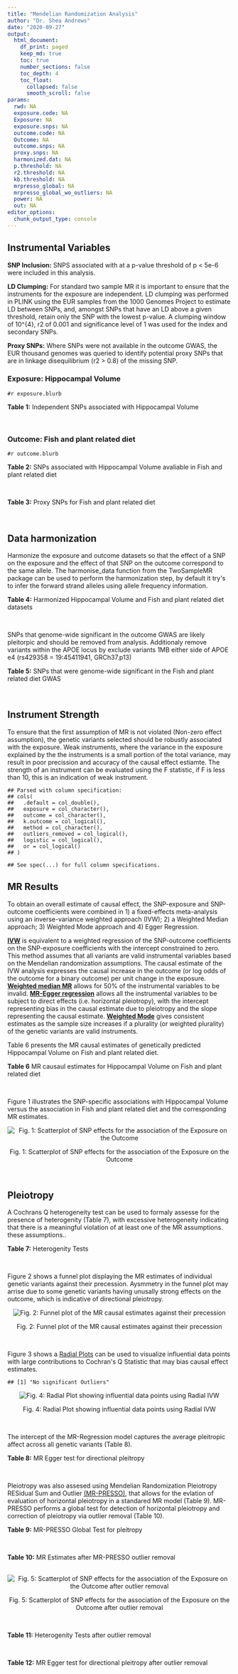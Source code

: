 ```yaml
---
title: "Mendelian Randomization Analysis"
author: "Dr. Shea Andrews"
date: "2020-09-27"
output:
  html_document:
    df_print: paged
    keep_md: true
    toc: true
    number_sections: false
    toc_depth: 4
    toc_float:
      collapsed: false
      smooth_scroll: false
params:
  rwd: NA
  exposure.code: NA
  Exposure: NA
  exposure.snps: NA
  outcome.code: NA
  Outcome: NA
  outcome.snps: NA
  proxy.snps: NA
  harmonized.dat: NA
  p.threshold: NA
  r2.threshold: NA
  kb.threshold: NA
  mrpresso_global: NA
  mrpresso_global_wo_outliers: NA
  power: NA
  out: NA
editor_options:
  chunk_output_type: console
---
```







## Instrumental Variables
**SNP Inclusion:** SNPS associated with at a p-value threshold of p < 5e-6 were included in this analysis.
<br>

**LD Clumping:** For standard two sample MR it is important to ensure that the instruments for the exposure are independent. LD clumping was performed in PLINK using the EUR samples from the 1000 Genomes Project to estimate LD between SNPs, and, amongst SNPs that have an LD above a given threshold, retain only the SNP with the lowest p-value. A clumping window of 10^{4}, r2 of 0.001 and significance level of 1 was used for the index and secondary SNPs.
<br>

**Proxy SNPs:** Where SNPs were not available in the outcome GWAS, the EUR thousand genomes was queried to identify potential proxy SNPs that are in linkage disequilibrium (r2 > 0.8) of the missing SNP.
<br>

### Exposure: Hippocampal Volume
`#r exposure.blurb`
<br>

**Table 1:** Independent SNPs associated with Hippocampal Volume
<div data-pagedtable="false">
  <script data-pagedtable-source type="application/json">
{"columns":[{"label":["SNP"],"name":[1],"type":["chr"],"align":["left"]},{"label":["CHROM"],"name":[2],"type":["dbl"],"align":["right"]},{"label":["POS"],"name":[3],"type":["dbl"],"align":["right"]},{"label":["REF"],"name":[4],"type":["chr"],"align":["left"]},{"label":["ALT"],"name":[5],"type":["chr"],"align":["left"]},{"label":["AF"],"name":[6],"type":["dbl"],"align":["right"]},{"label":["BETA"],"name":[7],"type":["dbl"],"align":["right"]},{"label":["SE"],"name":[8],"type":["dbl"],"align":["right"]},{"label":["Z"],"name":[9],"type":["dbl"],"align":["right"]},{"label":["P"],"name":[10],"type":["dbl"],"align":["right"]},{"label":["N"],"name":[11],"type":["dbl"],"align":["right"]},{"label":["TRAIT"],"name":[12],"type":["chr"],"align":["left"]}],"data":[{"1":"rs10908512","2":"1","3":"153856498","4":"C","5":"T","6":"0.5624","7":"0.04051169","8":"0.008700965","9":"4.656","10":"3.217e-06","11":"26814","12":"Hippocampal_Volume"},{"1":"rs7588305","2":"2","3":"8780959","4":"G","5":"C","6":"0.5308","7":"-0.04002256","8":"0.008681684","9":"-4.610","10":"4.023e-06","11":"26615","12":"Hippocampal_Volume"},{"1":"rs59966106","2":"2","3":"96999086","4":"A","5":"G","6":"0.3114","7":"0.04276760","8":"0.009321611","9":"4.588","10":"4.470e-06","11":"26814","12":"Hippocampal_Volume"},{"1":"rs2268894","2":"2","3":"162856148","4":"C","5":"T","6":"0.5412","7":"-0.05668170","8":"0.008658983","9":"-6.546","10":"5.894e-11","11":"26814","12":"Hippocampal_Volume"},{"1":"rs138012093","2":"4","3":"134506440","4":"G","5":"A","6":"0.0173","7":"-0.16180284","8":"0.033576021","9":"-4.819","10":"1.445e-06","11":"26065","12":"Hippocampal_Volume"},{"1":"rs144578582","2":"4","3":"155539564","4":"G","5":"A","6":"0.0068","7":"-0.36225028","8":"0.074659992","9":"-4.852","10":"1.221e-06","11":"13258","12":"Hippocampal_Volume"},{"1":"rs6552737","2":"4","3":"184955461","4":"T","5":"A","6":"0.4152","7":"-0.04324518","8":"0.008759404","9":"-4.937","10":"7.922e-07","11":"26814","12":"Hippocampal_Volume"},{"1":"rs2289881","2":"5","3":"66084260","4":"G","5":"T","6":"0.3544","7":"-0.05014690","8":"0.009022472","9":"-5.558","10":"2.728e-08","11":"26814","12":"Hippocampal_Volume"},{"1":"rs148054686","2":"5","3":"94459128","4":"G","5":"A","6":"0.0124","7":"-0.21659175","8":"0.047064699","9":"-4.602","10":"4.184e-06","11":"18411","12":"Hippocampal_Volume"},{"1":"rs10041542","2":"5","3":"167832067","4":"T","5":"C","6":"0.2452","7":"-0.04686000","8":"0.010070917","9":"-4.653","10":"3.273e-06","11":"26615","12":"Hippocampal_Volume"},{"1":"rs17172044","2":"7","3":"42397586","4":"A","5":"C","6":"0.0775","7":"-0.07408290","8":"0.016143574","9":"-4.589","10":"4.464e-06","11":"26814","12":"Hippocampal_Volume"},{"1":"rs2346440","2":"7","3":"133685512","4":"G","5":"C","6":"0.4591","7":"0.04059843","8":"0.008661921","9":"4.687","10":"2.767e-06","11":"26814","12":"Hippocampal_Volume"},{"1":"rs11979341","2":"7","3":"155797978","4":"C","5":"G","6":"0.3163","7":"0.06558170","8":"0.009708611","9":"6.755","10":"1.424e-11","11":"24484","12":"Hippocampal_Volume"},{"1":"rs11993215","2":"8","3":"28055926","4":"A","5":"T","6":"0.9102","7":"0.06998320","8":"0.015193929","9":"4.606","10":"4.108e-06","11":"26477","12":"Hippocampal_Volume"},{"1":"rs113835443","2":"8","3":"144717251","4":"C","5":"T","6":"0.0904","7":"0.07553081","8":"0.016197900","9":"4.663","10":"3.118e-06","11":"23154","12":"Hippocampal_Volume"},{"1":"rs62583528","2":"9","3":"106929593","4":"G","5":"A","6":"0.1951","7":"0.05622208","8":"0.010891531","9":"5.162","10":"2.447e-07","11":"26814","12":"Hippocampal_Volume"},{"1":"rs7020341","2":"9","3":"119247974","4":"G","5":"C","6":"0.3590","7":"0.05989482","8":"0.009013518","9":"6.645","10":"3.035e-11","11":"26700","12":"Hippocampal_Volume"},{"1":"rs11245365","2":"10","3":"126482389","4":"G","5":"A","6":"0.5648","7":"-0.04474128","8":"0.008786582","9":"-5.092","10":"3.547e-07","11":"26322","12":"Hippocampal_Volume"},{"1":"rs12802656","2":"11","3":"16534415","4":"A","5":"C","6":"0.4696","7":"-0.03979580","8":"0.008681459","9":"-4.584","10":"4.560e-06","11":"26614","12":"Hippocampal_Volume"},{"1":"rs659065","2":"12","3":"4008887","4":"C","5":"G","6":"0.1413","7":"-0.06743310","8":"0.012611389","9":"-5.347","10":"8.931e-08","11":"25881","12":"Hippocampal_Volume"},{"1":"rs61921502","2":"12","3":"65832468","4":"T","5":"G","6":"0.1534","7":"-0.10788400","8":"0.011964511","9":"-9.017","10":"1.941e-19","11":"26814","12":"Hippocampal_Volume"},{"1":"rs79522035","2":"12","3":"72956782","4":"C","5":"T","6":"0.0419","7":"0.09939183","8":"0.021592837","9":"4.603","10":"4.164e-06","11":"26692","12":"Hippocampal_Volume"},{"1":"rs77956314","2":"12","3":"117323367","4":"T","5":"C","6":"0.0840","7":"0.16185400","8":"0.015536016","9":"10.418","10":"2.055e-25","11":"26814","12":"Hippocampal_Volume"},{"1":"rs143933797","2":"17","3":"78252238","4":"G","5":"A","6":"0.0166","7":"0.22638451","8":"0.047143797","9":"4.802","10":"1.571e-06","11":"13758","12":"Hippocampal_Volume"},{"1":"rs79727675","2":"18","3":"11653053","4":"C","5":"A","6":"0.0472","7":"-0.13610794","8":"0.027913852","9":"-4.876","10":"1.082e-06","11":"14245","12":"Hippocampal_Volume"},{"1":"rs429358","2":"19","3":"45411941","4":"T","5":"C","6":"0.1537","7":"-0.06342470","8":"0.012519680","9":"-5.066","10":"4.067e-07","11":"24498","12":"Hippocampal_Volume"},{"1":"rs6060504","2":"20","3":"34197619","4":"T","5":"C","6":"0.1624","7":"0.06315530","8":"0.011701919","9":"5.397","10":"6.762e-08","11":"26814","12":"Hippocampal_Volume"},{"1":"rs5753220","2":"22","3":"30986350","4":"T","5":"C","6":"0.2497","7":"-0.04931970","8":"0.010038609","9":"-4.913","10":"8.988e-07","11":"26459","12":"Hippocampal_Volume"}],"options":{"columns":{"min":{},"max":[10]},"rows":{"min":[10],"max":[10]},"pages":{}}}
  </script>
</div>
<br>

### Outcome: Fish and plant related diet
`#r outcome.blurb`
<br>

**Table 2:** SNPs associated with Hippocampal Volume avaliable in Fish and plant related diet
<div data-pagedtable="false">
  <script data-pagedtable-source type="application/json">
{"columns":[{"label":["SNP"],"name":[1],"type":["chr"],"align":["left"]},{"label":["CHROM"],"name":[2],"type":["dbl"],"align":["right"]},{"label":["POS"],"name":[3],"type":["dbl"],"align":["right"]},{"label":["REF"],"name":[4],"type":["chr"],"align":["left"]},{"label":["ALT"],"name":[5],"type":["chr"],"align":["left"]},{"label":["AF"],"name":[6],"type":["dbl"],"align":["right"]},{"label":["BETA"],"name":[7],"type":["dbl"],"align":["right"]},{"label":["SE"],"name":[8],"type":["dbl"],"align":["right"]},{"label":["Z"],"name":[9],"type":["dbl"],"align":["right"]},{"label":["P"],"name":[10],"type":["dbl"],"align":["right"]},{"label":["N"],"name":[11],"type":["dbl"],"align":["right"]},{"label":["TRAIT"],"name":[12],"type":["chr"],"align":["left"]}],"data":[{"1":"rs10908512","2":"1","3":"153856498","4":"C","5":"T","6":"0.561685","7":"-1.72135e-02","8":"0.00243624","9":"-7.0656000","10":"1.6e-12","11":"335576","12":"fish_plant_diet"},{"1":"rs7588305","2":"2","3":"8780959","4":"G","5":"C","6":"0.542262","7":"1.98821e-03","8":"0.00242498","9":"0.8198870","10":"4.1e-01","11":"335576","12":"fish_plant_diet"},{"1":"rs59966106","2":"2","3":"96999086","4":"A","5":"G","6":"0.322798","7":"3.82149e-03","8":"0.00258047","9":"1.4809300","10":"1.4e-01","11":"335576","12":"fish_plant_diet"},{"1":"rs2268894","2":"2","3":"162856148","4":"C","5":"T","6":"0.521162","7":"3.28045e-03","8":"0.00243231","9":"1.3487000","10":"1.8e-01","11":"335576","12":"fish_plant_diet"},{"1":"rs138012093","2":"4","3":"134506440","4":"G","5":"A","6":"0.013494","7":"5.40490e-03","8":"0.01051900","9":"0.5138230","10":"6.1e-01","11":"335576","12":"fish_plant_diet"},{"1":"rs144578582","2":"4","3":"155539564","4":"G","5":"A","6":"0.006577","7":"1.28276e-03","8":"0.01499490","9":"0.0855464","10":"9.3e-01","11":"335576","12":"fish_plant_diet"},{"1":"rs6552737","2":"4","3":"184955461","4":"T","5":"A","6":"0.436414","7":"-2.59592e-03","8":"0.00249099","9":"-1.0421200","10":"3.0e-01","11":"335576","12":"fish_plant_diet"},{"1":"rs2289881","2":"5","3":"66084260","4":"G","5":"T","6":"0.356962","7":"9.35432e-05","8":"0.00255066","9":"0.0366741","10":"9.7e-01","11":"335576","12":"fish_plant_diet"},{"1":"rs148054686","2":"5","3":"94459128","4":"G","5":"A","6":"0.007661","7":"1.12858e-02","8":"0.01390720","9":"0.8115080","10":"4.2e-01","11":"335576","12":"fish_plant_diet"},{"1":"rs10041542","2":"5","3":"167832067","4":"T","5":"C","6":"0.245841","7":"-7.60919e-03","8":"0.00282842","9":"-2.6902600","10":"7.1e-03","11":"335576","12":"fish_plant_diet"},{"1":"rs17172044","2":"7","3":"42397586","4":"A","5":"C","6":"0.070715","7":"1.74495e-03","8":"0.00472165","9":"0.3695640","10":"7.1e-01","11":"335576","12":"fish_plant_diet"},{"1":"rs2346440","2":"7","3":"133685512","4":"G","5":"C","6":"0.458201","7":"-6.65304e-03","8":"0.00243680","9":"-2.7302400","10":"6.3e-03","11":"335576","12":"fish_plant_diet"},{"1":"rs11979341","2":"7","3":"155797978","4":"C","5":"G","6":"0.295717","7":"2.23002e-04","8":"0.00268882","9":"0.0829368","10":"9.3e-01","11":"335576","12":"fish_plant_diet"},{"1":"rs113835443","2":"8","3":"144717251","4":"C","5":"T","6":"0.102400","7":"2.60073e-03","8":"0.00400880","9":"0.6487550","10":"5.2e-01","11":"335576","12":"fish_plant_diet"},{"1":"rs62583528","2":"9","3":"106929593","4":"G","5":"A","6":"0.214348","7":"-6.39944e-03","8":"0.00295732","9":"-2.1639300","10":"3.0e-02","11":"335576","12":"fish_plant_diet"},{"1":"rs7020341","2":"9","3":"119247974","4":"G","5":"C","6":"0.362041","7":"3.55706e-03","8":"0.00251866","9":"1.4122800","10":"1.6e-01","11":"335576","12":"fish_plant_diet"},{"1":"rs11245365","2":"10","3":"126482389","4":"G","5":"A","6":"0.572292","7":"4.51900e-03","8":"0.00244307","9":"1.8497200","10":"6.4e-02","11":"335576","12":"fish_plant_diet"},{"1":"rs12802656","2":"11","3":"16534415","4":"A","5":"C","6":"0.479122","7":"-6.21058e-03","8":"0.00242618","9":"-2.5598200","10":"1.0e-02","11":"335576","12":"fish_plant_diet"},{"1":"rs659065","2":"12","3":"4008887","4":"C","5":"G","6":"0.147970","7":"-5.82011e-03","8":"0.00340376","9":"-1.7099100","10":"8.7e-02","11":"335576","12":"fish_plant_diet"},{"1":"rs61921502","2":"12","3":"65832468","4":"T","5":"G","6":"0.171180","7":"-3.77782e-03","8":"0.00323878","9":"-1.1664300","10":"2.4e-01","11":"335576","12":"fish_plant_diet"},{"1":"rs79522035","2":"12","3":"72956782","4":"C","5":"T","6":"0.036282","7":"-3.13366e-03","8":"0.00650162","9":"-0.4819810","10":"6.3e-01","11":"335576","12":"fish_plant_diet"},{"1":"rs77956314","2":"12","3":"117323367","4":"T","5":"C","6":"0.081441","7":"1.14444e-02","8":"0.00442180","9":"2.5881800","10":"9.6e-03","11":"335576","12":"fish_plant_diet"},{"1":"rs143933797","2":"17","3":"78252238","4":"G","5":"A","6":"0.029255","7":"1.46623e-03","8":"0.00719093","9":"0.2039000","10":"8.4e-01","11":"335576","12":"fish_plant_diet"},{"1":"rs79727675","2":"18","3":"11653053","4":"C","5":"A","6":"0.051224","7":"4.39869e-03","8":"0.00548505","9":"0.8019420","10":"4.2e-01","11":"335576","12":"fish_plant_diet"},{"1":"rs429358","2":"19","3":"45411941","4":"T","5":"C","6":"0.155607","7":"2.08983e-02","8":"0.00334197","9":"6.2532900","10":"4.0e-10","11":"335576","12":"fish_plant_diet"},{"1":"rs6060504","2":"20","3":"34197619","4":"T","5":"C","6":"0.143630","7":"7.40072e-03","8":"0.00345562","9":"2.1416500","10":"3.2e-02","11":"335576","12":"fish_plant_diet"},{"1":"rs5753220","2":"22","3":"30986350","4":"T","5":"C","6":"0.266765","7":"-3.33205e-03","8":"0.00273433","9":"-1.2186000","10":"2.2e-01","11":"335576","12":"fish_plant_diet"},{"1":"rs11993215","2":"NA","3":"NA","4":"NA","5":"NA","6":"NA","7":"NA","8":"NA","9":"NA","10":"NA","11":"NA","12":"NA"}],"options":{"columns":{"min":{},"max":[10]},"rows":{"min":[10],"max":[10]},"pages":{}}}
  </script>
</div>
<br>

**Table 3:** Proxy SNPs for Fish and plant related diet
<div data-pagedtable="false">
  <script data-pagedtable-source type="application/json">
{"columns":[{"label":["proxy.outcome"],"name":[1],"type":["lgl"],"align":["right"]},{"label":["target_snp"],"name":[2],"type":["chr"],"align":["left"]},{"label":["proxy_snp"],"name":[3],"type":["lgl"],"align":["right"]},{"label":["ld.r2"],"name":[4],"type":["lgl"],"align":["right"]},{"label":["Dprime"],"name":[5],"type":["lgl"],"align":["right"]},{"label":["ref.proxy"],"name":[6],"type":["lgl"],"align":["right"]},{"label":["alt.proxy"],"name":[7],"type":["lgl"],"align":["right"]},{"label":["CHROM"],"name":[8],"type":["lgl"],"align":["right"]},{"label":["POS"],"name":[9],"type":["lgl"],"align":["right"]},{"label":["ALT.proxy"],"name":[10],"type":["lgl"],"align":["right"]},{"label":["REF.proxy"],"name":[11],"type":["lgl"],"align":["right"]},{"label":["AF"],"name":[12],"type":["lgl"],"align":["right"]},{"label":["BETA"],"name":[13],"type":["lgl"],"align":["right"]},{"label":["SE"],"name":[14],"type":["lgl"],"align":["right"]},{"label":["P"],"name":[15],"type":["lgl"],"align":["right"]},{"label":["N"],"name":[16],"type":["lgl"],"align":["right"]},{"label":["ref"],"name":[17],"type":["lgl"],"align":["right"]},{"label":["alt"],"name":[18],"type":["lgl"],"align":["right"]},{"label":["ALT"],"name":[19],"type":["lgl"],"align":["right"]},{"label":["REF"],"name":[20],"type":["lgl"],"align":["right"]},{"label":["PHASE"],"name":[21],"type":["lgl"],"align":["right"]}],"data":[{"1":"NA","2":"rs11993215","3":"NA","4":"NA","5":"NA","6":"NA","7":"NA","8":"NA","9":"NA","10":"NA","11":"NA","12":"NA","13":"NA","14":"NA","15":"NA","16":"NA","17":"NA","18":"NA","19":"NA","20":"NA","21":"NA"}],"options":{"columns":{"min":{},"max":[10]},"rows":{"min":[10],"max":[10]},"pages":{}}}
  </script>
</div>
<br>

## Data harmonization
Harmonize the exposure and outcome datasets so that the effect of a SNP on the exposure and the effect of that SNP on the outcome correspond to the same allele. The harmonise_data function from the TwoSampleMR package can be used to perform the harmonization step, by default it try's to infer the forward strand alleles using allele frequency information.
<br>

**Table 4:** Harmonized Hippocampal Volume and Fish and plant related diet datasets
<div data-pagedtable="false">
  <script data-pagedtable-source type="application/json">
{"columns":[{"label":["SNP"],"name":[1],"type":["chr"],"align":["left"]},{"label":["effect_allele.exposure"],"name":[2],"type":["chr"],"align":["left"]},{"label":["other_allele.exposure"],"name":[3],"type":["chr"],"align":["left"]},{"label":["effect_allele.outcome"],"name":[4],"type":["chr"],"align":["left"]},{"label":["other_allele.outcome"],"name":[5],"type":["chr"],"align":["left"]},{"label":["beta.exposure"],"name":[6],"type":["dbl"],"align":["right"]},{"label":["beta.outcome"],"name":[7],"type":["dbl"],"align":["right"]},{"label":["eaf.exposure"],"name":[8],"type":["dbl"],"align":["right"]},{"label":["eaf.outcome"],"name":[9],"type":["dbl"],"align":["right"]},{"label":["remove"],"name":[10],"type":["lgl"],"align":["right"]},{"label":["palindromic"],"name":[11],"type":["lgl"],"align":["right"]},{"label":["ambiguous"],"name":[12],"type":["lgl"],"align":["right"]},{"label":["id.outcome"],"name":[13],"type":["chr"],"align":["left"]},{"label":["chr.outcome"],"name":[14],"type":["dbl"],"align":["right"]},{"label":["pos.outcome"],"name":[15],"type":["dbl"],"align":["right"]},{"label":["se.outcome"],"name":[16],"type":["dbl"],"align":["right"]},{"label":["z.outcome"],"name":[17],"type":["dbl"],"align":["right"]},{"label":["pval.outcome"],"name":[18],"type":["dbl"],"align":["right"]},{"label":["samplesize.outcome"],"name":[19],"type":["dbl"],"align":["right"]},{"label":["outcome"],"name":[20],"type":["chr"],"align":["left"]},{"label":["mr_keep.outcome"],"name":[21],"type":["lgl"],"align":["right"]},{"label":["pval_origin.outcome"],"name":[22],"type":["chr"],"align":["left"]},{"label":["chr.exposure"],"name":[23],"type":["dbl"],"align":["right"]},{"label":["pos.exposure"],"name":[24],"type":["dbl"],"align":["right"]},{"label":["se.exposure"],"name":[25],"type":["dbl"],"align":["right"]},{"label":["z.exposure"],"name":[26],"type":["dbl"],"align":["right"]},{"label":["pval.exposure"],"name":[27],"type":["dbl"],"align":["right"]},{"label":["samplesize.exposure"],"name":[28],"type":["dbl"],"align":["right"]},{"label":["exposure"],"name":[29],"type":["chr"],"align":["left"]},{"label":["mr_keep.exposure"],"name":[30],"type":["lgl"],"align":["right"]},{"label":["pval_origin.exposure"],"name":[31],"type":["chr"],"align":["left"]},{"label":["id.exposure"],"name":[32],"type":["chr"],"align":["left"]},{"label":["action"],"name":[33],"type":["dbl"],"align":["right"]},{"label":["mr_keep"],"name":[34],"type":["lgl"],"align":["right"]},{"label":["pt"],"name":[35],"type":["dbl"],"align":["right"]},{"label":["pleitropy_keep"],"name":[36],"type":["lgl"],"align":["right"]},{"label":["mrpresso_RSSobs"],"name":[37],"type":["dbl"],"align":["right"]},{"label":["mrpresso_pval"],"name":[38],"type":["dbl"],"align":["right"]},{"label":["mrpresso_keep"],"name":[39],"type":["lgl"],"align":["right"]}],"data":[{"1":"rs10041542","2":"C","3":"T","4":"C","5":"T","6":"-0.04686000","7":"-7.60919e-03","8":"0.2452","9":"0.245841","10":"FALSE","11":"FALSE","12":"FALSE","13":"cGKNYa","14":"5","15":"167832067","16":"0.00282842","17":"-2.6902600","18":"7.1e-03","19":"335576","20":"Niarchou2020fish","21":"TRUE","22":"reported","23":"5","24":"167832067","25":"0.010070917","26":"-4.653","27":"3.273e-06","28":"26615","29":"Hilbar2017hipv","30":"TRUE","31":"reported","32":"S6FALf","33":"2","34":"TRUE","35":"5e-06","36":"TRUE","37":"4.574558e-05","38":"0.3740","39":"TRUE"},{"1":"rs10908512","2":"T","3":"C","4":"T","5":"C","6":"0.04051169","7":"-1.72135e-02","8":"0.5624","9":"0.561685","10":"FALSE","11":"FALSE","12":"FALSE","13":"cGKNYa","14":"1","15":"153856498","16":"0.00243624","17":"-7.0656000","18":"1.6e-12","19":"335576","20":"Niarchou2020fish","21":"TRUE","22":"reported","23":"1","24":"153856498","25":"0.008700965","26":"4.656","27":"3.217e-06","28":"26814","29":"Hilbar2017hipv","30":"TRUE","31":"reported","32":"S6FALf","33":"2","34":"TRUE","35":"5e-06","36":"FALSE","37":"NA","38":"NA","39":"NA"},{"1":"rs11245365","2":"A","3":"G","4":"A","5":"G","6":"-0.04474128","7":"4.51900e-03","8":"0.5648","9":"0.572292","10":"FALSE","11":"FALSE","12":"FALSE","13":"cGKNYa","14":"10","15":"126482389","16":"0.00244307","17":"1.8497200","18":"6.4e-02","19":"335576","20":"Niarchou2020fish","21":"TRUE","22":"reported","23":"10","24":"126482389","25":"0.008786582","26":"-5.092","27":"3.547e-07","28":"26322","29":"Hilbar2017hipv","30":"TRUE","31":"reported","32":"S6FALf","33":"2","34":"TRUE","35":"5e-06","36":"TRUE","37":"3.218026e-05","38":"0.4444","39":"TRUE"},{"1":"rs113835443","2":"T","3":"C","4":"T","5":"C","6":"0.07553081","7":"2.60073e-03","8":"0.0904","9":"0.102400","10":"FALSE","11":"FALSE","12":"FALSE","13":"cGKNYa","14":"8","15":"144717251","16":"0.00400880","17":"0.6487550","18":"5.2e-01","19":"335576","20":"Niarchou2020fish","21":"TRUE","22":"reported","23":"8","24":"144717251","25":"0.016197900","26":"4.663","27":"3.118e-06","28":"23154","29":"Hilbar2017hipv","30":"TRUE","31":"reported","32":"S6FALf","33":"2","34":"TRUE","35":"5e-06","36":"TRUE","37":"9.776437e-07","38":"1.0000","39":"TRUE"},{"1":"rs11979341","2":"G","3":"C","4":"G","5":"C","6":"0.06558170","7":"2.23002e-04","8":"0.3163","9":"0.295717","10":"FALSE","11":"TRUE","12":"FALSE","13":"cGKNYa","14":"7","15":"155797978","16":"0.00268882","17":"0.0829368","18":"9.3e-01","19":"335576","20":"Niarchou2020fish","21":"TRUE","22":"reported","23":"7","24":"155797978","25":"0.009708611","26":"6.755","27":"1.424e-11","28":"24484","29":"Hilbar2017hipv","30":"TRUE","31":"reported","32":"S6FALf","33":"2","34":"TRUE","35":"5e-06","36":"TRUE","37":"1.630606e-06","38":"1.0000","39":"TRUE"},{"1":"rs12802656","2":"C","3":"A","4":"C","5":"A","6":"-0.03979580","7":"-6.21058e-03","8":"0.4696","9":"0.479122","10":"FALSE","11":"FALSE","12":"FALSE","13":"cGKNYa","14":"11","15":"16534415","16":"0.00242618","17":"-2.5598200","18":"1.0e-02","19":"335576","20":"Niarchou2020fish","21":"TRUE","22":"reported","23":"11","24":"16534415","25":"0.008681459","26":"-4.584","27":"4.560e-06","28":"26614","29":"Hilbar2017hipv","30":"TRUE","31":"reported","32":"S6FALf","33":"2","34":"TRUE","35":"5e-06","36":"TRUE","37":"3.006171e-05","38":"0.4532","39":"TRUE"},{"1":"rs138012093","2":"A","3":"G","4":"A","5":"G","6":"-0.16180284","7":"5.40490e-03","8":"0.0173","9":"0.013494","10":"FALSE","11":"FALSE","12":"FALSE","13":"cGKNYa","14":"4","15":"134506440","16":"0.01051900","17":"0.5138230","18":"6.1e-01","19":"335576","20":"Niarchou2020fish","21":"TRUE","22":"reported","23":"4","24":"134506440","25":"0.033576021","26":"-4.819","27":"1.445e-06","28":"26065","29":"Hilbar2017hipv","30":"TRUE","31":"reported","32":"S6FALf","33":"2","34":"TRUE","35":"5e-06","36":"TRUE","37":"8.340417e-05","38":"1.0000","39":"TRUE"},{"1":"rs143933797","2":"A","3":"G","4":"A","5":"G","6":"0.22638451","7":"1.46623e-03","8":"0.0166","9":"0.029255","10":"FALSE","11":"FALSE","12":"FALSE","13":"cGKNYa","14":"17","15":"78252238","16":"0.00719093","17":"0.2039000","18":"8.4e-01","19":"335576","20":"Niarchou2020fish","21":"TRUE","22":"reported","23":"17","24":"78252238","25":"0.047143797","26":"4.802","27":"1.571e-06","28":"13758","29":"Hilbar2017hipv","30":"TRUE","31":"reported","32":"S6FALf","33":"2","34":"TRUE","35":"5e-06","36":"TRUE","37":"1.460258e-05","38":"1.0000","39":"TRUE"},{"1":"rs144578582","2":"A","3":"G","4":"A","5":"G","6":"-0.36225028","7":"1.28276e-03","8":"0.0068","9":"0.006577","10":"FALSE","11":"FALSE","12":"FALSE","13":"cGKNYa","14":"4","15":"155539564","16":"0.01499490","17":"0.0855464","18":"9.3e-01","19":"335576","20":"Niarchou2020fish","21":"TRUE","22":"reported","23":"4","24":"155539564","25":"0.074659992","26":"-4.852","27":"1.221e-06","28":"13258","29":"Hilbar2017hipv","30":"TRUE","31":"reported","32":"S6FALf","33":"2","34":"TRUE","35":"5e-06","36":"TRUE","37":"9.421423e-05","38":"1.0000","39":"TRUE"},{"1":"rs148054686","2":"A","3":"G","4":"A","5":"G","6":"-0.21659175","7":"1.12858e-02","8":"0.0124","9":"0.007661","10":"FALSE","11":"FALSE","12":"FALSE","13":"cGKNYa","14":"5","15":"94459128","16":"0.01390720","17":"0.8115080","18":"4.2e-01","19":"335576","20":"Niarchou2020fish","21":"TRUE","22":"reported","23":"5","24":"94459128","25":"0.047064699","26":"-4.602","27":"4.184e-06","28":"18411","29":"Hilbar2017hipv","30":"TRUE","31":"reported","32":"S6FALf","33":"2","34":"TRUE","35":"5e-06","36":"TRUE","37":"2.682230e-04","38":"1.0000","39":"TRUE"},{"1":"rs17172044","2":"C","3":"A","4":"C","5":"A","6":"-0.07408290","7":"1.74495e-03","8":"0.0775","9":"0.070715","10":"FALSE","11":"FALSE","12":"FALSE","13":"cGKNYa","14":"7","15":"42397586","16":"0.00472165","17":"0.3695640","18":"7.1e-01","19":"335576","20":"Niarchou2020fish","21":"TRUE","22":"reported","23":"7","24":"42397586","25":"0.016143574","26":"-4.589","27":"4.464e-06","28":"26814","29":"Hilbar2017hipv","30":"TRUE","31":"reported","32":"S6FALf","33":"2","34":"TRUE","35":"5e-06","36":"TRUE","37":"1.182146e-05","38":"1.0000","39":"TRUE"},{"1":"rs2268894","2":"T","3":"C","4":"T","5":"C","6":"-0.05668170","7":"3.28045e-03","8":"0.5412","9":"0.521162","10":"FALSE","11":"FALSE","12":"FALSE","13":"cGKNYa","14":"2","15":"162856148","16":"0.00243231","17":"1.3487000","18":"1.8e-01","19":"335576","20":"Niarchou2020fish","21":"TRUE","22":"reported","23":"2","24":"162856148","25":"0.008658983","26":"-6.546","27":"5.894e-11","28":"26814","29":"Hilbar2017hipv","30":"TRUE","31":"reported","32":"S6FALf","33":"2","34":"TRUE","35":"5e-06","36":"TRUE","37":"2.264343e-05","38":"1.0000","39":"TRUE"},{"1":"rs2289881","2":"T","3":"G","4":"T","5":"G","6":"-0.05014690","7":"9.35432e-05","8":"0.3544","9":"0.356962","10":"FALSE","11":"FALSE","12":"FALSE","13":"cGKNYa","14":"5","15":"66084260","16":"0.00255066","17":"0.0366741","18":"9.7e-01","19":"335576","20":"Niarchou2020fish","21":"TRUE","22":"reported","23":"5","24":"66084260","25":"0.009022472","26":"-5.558","27":"2.728e-08","28":"26814","29":"Hilbar2017hipv","30":"TRUE","31":"reported","32":"S6FALf","33":"2","34":"TRUE","35":"5e-06","36":"TRUE","37":"1.514286e-06","38":"1.0000","39":"TRUE"},{"1":"rs2346440","2":"C","3":"G","4":"C","5":"G","6":"0.04059843","7":"-6.65304e-03","8":"0.4591","9":"0.458201","10":"FALSE","11":"TRUE","12":"TRUE","13":"cGKNYa","14":"7","15":"133685512","16":"0.00243680","17":"-2.7302400","18":"6.3e-03","19":"335576","20":"Niarchou2020fish","21":"TRUE","22":"reported","23":"7","24":"133685512","25":"0.008661921","26":"4.687","27":"2.767e-06","28":"26814","29":"Hilbar2017hipv","30":"TRUE","31":"reported","32":"S6FALf","33":"2","34":"FALSE","35":"5e-06","36":"TRUE","37":"NA","38":"NA","39":"NA"},{"1":"rs429358","2":"C","3":"T","4":"C","5":"T","6":"-0.06342470","7":"2.08983e-02","8":"0.1537","9":"0.155607","10":"FALSE","11":"FALSE","12":"FALSE","13":"cGKNYa","14":"19","15":"45411941","16":"0.00334197","17":"6.2532900","18":"4.0e-10","19":"335576","20":"Niarchou2020fish","21":"TRUE","22":"reported","23":"19","24":"45411941","25":"0.012519680","26":"-5.066","27":"4.067e-07","28":"24498","29":"Hilbar2017hipv","30":"TRUE","31":"reported","32":"S6FALf","33":"2","34":"TRUE","35":"5e-06","36":"FALSE","37":"NA","38":"NA","39":"NA"},{"1":"rs5753220","2":"C","3":"T","4":"C","5":"T","6":"-0.04931970","7":"-3.33205e-03","8":"0.2497","9":"0.266765","10":"FALSE","11":"FALSE","12":"FALSE","13":"cGKNYa","14":"22","15":"30986350","16":"0.00273433","17":"-1.2186000","18":"2.2e-01","19":"335576","20":"Niarchou2020fish","21":"TRUE","22":"reported","23":"22","24":"30986350","25":"0.010038609","26":"-4.913","27":"8.988e-07","28":"26459","29":"Hilbar2017hipv","30":"TRUE","31":"reported","32":"S6FALf","33":"2","34":"TRUE","35":"5e-06","36":"TRUE","37":"5.425605e-06","38":"1.0000","39":"TRUE"},{"1":"rs59966106","2":"G","3":"A","4":"G","5":"A","6":"0.04276760","7":"3.82149e-03","8":"0.3114","9":"0.322798","10":"FALSE","11":"FALSE","12":"FALSE","13":"cGKNYa","14":"2","15":"96999086","16":"0.00258047","17":"1.4809300","18":"1.4e-01","19":"335576","20":"Niarchou2020fish","21":"TRUE","22":"reported","23":"2","24":"96999086","25":"0.009321611","26":"4.588","27":"4.470e-06","28":"26814","29":"Hilbar2017hipv","30":"TRUE","31":"reported","32":"S6FALf","33":"2","34":"TRUE","35":"5e-06","36":"TRUE","37":"8.802021e-06","38":"1.0000","39":"TRUE"},{"1":"rs6060504","2":"C","3":"T","4":"C","5":"T","6":"0.06315530","7":"7.40072e-03","8":"0.1624","9":"0.143630","10":"FALSE","11":"FALSE","12":"FALSE","13":"cGKNYa","14":"20","15":"34197619","16":"0.00345562","17":"2.1416500","18":"3.2e-02","19":"335576","20":"Niarchou2020fish","21":"TRUE","22":"reported","23":"20","24":"34197619","25":"0.011701919","26":"5.397","27":"6.762e-08","28":"26814","29":"Hilbar2017hipv","30":"TRUE","31":"reported","32":"S6FALf","33":"2","34":"TRUE","35":"5e-06","36":"TRUE","37":"3.870131e-05","38":"1.0000","39":"TRUE"},{"1":"rs61921502","2":"G","3":"T","4":"G","5":"T","6":"-0.10788400","7":"-3.77782e-03","8":"0.1534","9":"0.171180","10":"FALSE","11":"FALSE","12":"FALSE","13":"cGKNYa","14":"12","15":"65832468","16":"0.00323878","17":"-1.1664300","18":"2.4e-01","19":"335576","20":"Niarchou2020fish","21":"TRUE","22":"reported","23":"12","24":"65832468","25":"0.011964511","26":"-9.017","27":"1.941e-19","28":"26814","29":"Hilbar2017hipv","30":"TRUE","31":"reported","32":"S6FALf","33":"2","34":"TRUE","35":"5e-06","36":"TRUE","37":"2.543700e-06","38":"1.0000","39":"TRUE"},{"1":"rs62583528","2":"A","3":"G","4":"A","5":"G","6":"0.05622208","7":"-6.39944e-03","8":"0.1951","9":"0.214348","10":"FALSE","11":"FALSE","12":"FALSE","13":"cGKNYa","14":"9","15":"106929593","16":"0.00295732","17":"-2.1639300","18":"3.0e-02","19":"335576","20":"Niarchou2020fish","21":"TRUE","22":"reported","23":"9","24":"106929593","25":"0.010891531","26":"5.162","27":"2.447e-07","28":"26814","29":"Hilbar2017hipv","30":"TRUE","31":"reported","32":"S6FALf","33":"2","34":"TRUE","35":"5e-06","36":"TRUE","37":"6.229620e-05","38":"0.2398","39":"TRUE"},{"1":"rs6552737","2":"A","3":"T","4":"A","5":"T","6":"-0.04324518","7":"-2.59592e-03","8":"0.4152","9":"0.436414","10":"FALSE","11":"TRUE","12":"TRUE","13":"cGKNYa","14":"4","15":"184955461","16":"0.00249099","17":"-1.0421200","18":"3.0e-01","19":"335576","20":"Niarchou2020fish","21":"TRUE","22":"reported","23":"4","24":"184955461","25":"0.008759404","26":"-4.937","27":"7.922e-07","28":"26814","29":"Hilbar2017hipv","30":"TRUE","31":"reported","32":"S6FALf","33":"2","34":"FALSE","35":"5e-06","36":"TRUE","37":"NA","38":"NA","39":"NA"},{"1":"rs659065","2":"G","3":"C","4":"G","5":"C","6":"-0.06743310","7":"-5.82011e-03","8":"0.1413","9":"0.147970","10":"FALSE","11":"TRUE","12":"FALSE","13":"cGKNYa","14":"12","15":"4008887","16":"0.00340376","17":"-1.7099100","18":"8.7e-02","19":"335576","20":"Niarchou2020fish","21":"TRUE","22":"reported","23":"12","24":"4008887","25":"0.012611389","26":"-5.347","27":"8.931e-08","28":"25881","29":"Hilbar2017hipv","30":"TRUE","31":"reported","32":"S6FALf","33":"2","34":"TRUE","35":"5e-06","36":"TRUE","37":"2.041744e-05","38":"1.0000","39":"TRUE"},{"1":"rs7020341","2":"C","3":"G","4":"C","5":"G","6":"0.05989482","7":"3.55706e-03","8":"0.3590","9":"0.362041","10":"FALSE","11":"TRUE","12":"FALSE","13":"cGKNYa","14":"9","15":"119247974","16":"0.00251866","17":"1.4122800","18":"1.6e-01","19":"335576","20":"Niarchou2020fish","21":"TRUE","22":"reported","23":"9","24":"119247974","25":"0.009013518","26":"6.645","27":"3.035e-11","28":"26700","29":"Hilbar2017hipv","30":"TRUE","31":"reported","32":"S6FALf","33":"2","34":"TRUE","35":"5e-06","36":"TRUE","37":"5.661396e-06","38":"1.0000","39":"TRUE"},{"1":"rs7588305","2":"C","3":"G","4":"C","5":"G","6":"-0.04002256","7":"1.98821e-03","8":"0.5308","9":"0.542262","10":"FALSE","11":"TRUE","12":"TRUE","13":"cGKNYa","14":"2","15":"8780959","16":"0.00242498","17":"0.8198870","18":"4.1e-01","19":"335576","20":"Niarchou2020fish","21":"TRUE","22":"reported","23":"2","24":"8780959","25":"0.008681684","26":"-4.610","27":"4.023e-06","28":"26615","29":"Hilbar2017hipv","30":"TRUE","31":"reported","32":"S6FALf","33":"2","34":"FALSE","35":"5e-06","36":"TRUE","37":"NA","38":"NA","39":"NA"},{"1":"rs77956314","2":"C","3":"T","4":"C","5":"T","6":"0.16185400","7":"1.14444e-02","8":"0.0840","9":"0.081441","10":"FALSE","11":"FALSE","12":"FALSE","13":"cGKNYa","14":"12","15":"117323367","16":"0.00442180","17":"2.5881800","18":"9.6e-03","19":"335576","20":"Niarchou2020fish","21":"TRUE","22":"reported","23":"12","24":"117323367","25":"0.015536016","26":"10.418","27":"2.055e-25","28":"26814","29":"Hilbar2017hipv","30":"TRUE","31":"reported","32":"S6FALf","33":"2","34":"TRUE","35":"5e-06","36":"TRUE","37":"8.215105e-05","38":"1.0000","39":"TRUE"},{"1":"rs79522035","2":"T","3":"C","4":"T","5":"C","6":"0.09939183","7":"-3.13366e-03","8":"0.0419","9":"0.036282","10":"FALSE","11":"FALSE","12":"FALSE","13":"cGKNYa","14":"12","15":"72956782","16":"0.00650162","17":"-0.4819810","18":"6.3e-01","19":"335576","20":"Niarchou2020fish","21":"TRUE","22":"reported","23":"12","24":"72956782","25":"0.021592837","26":"4.603","27":"4.164e-06","28":"26692","29":"Hilbar2017hipv","30":"TRUE","31":"reported","32":"S6FALf","33":"2","34":"TRUE","35":"5e-06","36":"TRUE","37":"2.935175e-05","38":"1.0000","39":"TRUE"},{"1":"rs79727675","2":"A","3":"C","4":"A","5":"C","6":"-0.13610794","7":"4.39869e-03","8":"0.0472","9":"0.051224","10":"FALSE","11":"FALSE","12":"FALSE","13":"cGKNYa","14":"18","15":"11653053","16":"0.00548505","17":"0.8019420","18":"4.2e-01","19":"335576","20":"Niarchou2020fish","21":"TRUE","22":"reported","23":"18","24":"11653053","25":"0.027913852","26":"-4.876","27":"1.082e-06","28":"14245","29":"Hilbar2017hipv","30":"TRUE","31":"reported","32":"S6FALf","33":"2","34":"TRUE","35":"5e-06","36":"TRUE","37":"6.110102e-05","38":"1.0000","39":"TRUE"}],"options":{"columns":{"min":{},"max":[10]},"rows":{"min":[10],"max":[10]},"pages":{}}}
  </script>
</div>
<br>

SNPs that genome-wide significant in the outcome GWAS are likely pleitorpic and should be removed from analysis. Additionaly remove variants within the APOE locus by exclude variants 1MB either side of APOE e4 (rs429358 = 19:45411941, GRCh37.p13)
<br>


**Table 5:** SNPs that were genome-wide significant in the Fish and plant related diet GWAS
<div data-pagedtable="false">
  <script data-pagedtable-source type="application/json">
{"columns":[{"label":["SNP"],"name":[1],"type":["chr"],"align":["left"]},{"label":["chr.outcome"],"name":[2],"type":["dbl"],"align":["right"]},{"label":["pos.outcome"],"name":[3],"type":["dbl"],"align":["right"]},{"label":["pval.exposure"],"name":[4],"type":["dbl"],"align":["right"]},{"label":["pval.outcome"],"name":[5],"type":["dbl"],"align":["right"]}],"data":[{"1":"rs10908512","2":"1","3":"153856498","4":"3.217e-06","5":"1.6e-12"},{"1":"rs429358","2":"19","3":"45411941","4":"4.067e-07","5":"4.0e-10"}],"options":{"columns":{"min":{},"max":[10]},"rows":{"min":[10],"max":[10]},"pages":{}}}
  </script>
</div>
<br>


## Instrument Strength
To ensure that the first assumption of MR is not violated (Non-zero effect assumption), the genetic variants selected should be robustly associated with the exposure. Weak instruments, where the variance in the exposure explained by the the instruments is a small portion of the total variance, may result in poor precission and accuracy of the causal effect estiamte. The strength of an instrument can be evaluated using the F statistic, if F is less than 10, this is an indication of weak instrument.


```
## Parsed with column specification:
## cols(
##   .default = col_double(),
##   exposure = col_character(),
##   outcome = col_character(),
##   k.outcome = col_logical(),
##   method = col_character(),
##   outliers_removed = col_logical(),
##   logistic = col_logical(),
##   or = col_logical()
## )
```

```
## See spec(...) for full column specifications.
```

<div data-pagedtable="false">
  <script data-pagedtable-source type="application/json">
{"columns":[{"label":["outliers_removed"],"name":[1],"type":["lgl"],"align":["right"]},{"label":["pve.exposure"],"name":[2],"type":["dbl"],"align":["right"]},{"label":["F"],"name":[3],"type":["dbl"],"align":["right"]},{"label":["Alpha"],"name":[4],"type":["dbl"],"align":["right"]},{"label":["NCP"],"name":[5],"type":["dbl"],"align":["right"]},{"label":["Power"],"name":[6],"type":["dbl"],"align":["right"]}],"data":[{"1":"FALSE","2":"0.02725197","3":"34.11645","4":"0.05","5":"5.887635","6":"0.6795702"}],"options":{"columns":{"min":{},"max":[10]},"rows":{"min":[10],"max":[10]},"pages":{}}}
  </script>
</div>

##  MR Results
To obtain an overall estimate of causal effect, the SNP-exposure and SNP-outcome coefficients were combined in 1) a fixed-effects meta-analysis using an inverse-variance weighted approach (IVW); 2) a Weighted Median approach; 3) Weighted Mode approach and 4) Egger Regression.


[**IVW**](https://doi.org/10.1002/gepi.21758) is equivalent to a weighted regression of the SNP-outcome coefficients on the SNP-exposure coefficients with the intercept constrained to zero. This method assumes that all variants are valid instrumental variables based on the Mendelian randomization assumptions. The causal estimate of the IVW analysis expresses the causal increase in the outcome (or log odds of the outcome for a binary outcome) per unit change in the exposure. [**Weighted median MR**](https://doi.org/10.1002/gepi.21965) allows for 50% of the instrumental variables to be invalid. [**MR-Egger regression**](https://doi.org/10.1093/ije/dyw220) allows all the instrumental variables to be subject to direct effects (i.e. horizontal pleiotropy), with the intercept representing bias in the causal estimate due to pleiotropy and the slope representing the causal estimate. [**Weighted Mode**](https://doi.org/10.1093/ije/dyx102) gives consistent estimates as the sample size increases if a plurality (or weighted plurality) of the genetic variants are valid instruments.
<br>



Table 6 presents the MR causal estimates of genetically predicted Hippocampal Volume on Fish and plant related diet.
<br>

**Table 6** MR causaul estimates for Hippocampal Volume on Fish and plant related diet
<div data-pagedtable="false">
  <script data-pagedtable-source type="application/json">
{"columns":[{"label":["id.exposure"],"name":[1],"type":["chr"],"align":["left"]},{"label":["id.outcome"],"name":[2],"type":["chr"],"align":["left"]},{"label":["outcome"],"name":[3],"type":["fctr"],"align":["left"]},{"label":["exposure"],"name":[4],"type":["fctr"],"align":["left"]},{"label":["method"],"name":[5],"type":["fctr"],"align":["left"]},{"label":["nsnp"],"name":[6],"type":["int"],"align":["right"]},{"label":["b"],"name":[7],"type":["dbl"],"align":["right"]},{"label":["se"],"name":[8],"type":["dbl"],"align":["right"]},{"label":["pval"],"name":[9],"type":["dbl"],"align":["right"]}],"data":[{"1":"S6FALf","2":"cGKNYa","3":"Niarchou2020fish","4":"Hilbar2017hipv","5":"Inverse variance weighted (fixed effects)","6":"22","7":"0.021779869","8":"0.009707929","9":"0.02486373"},{"1":"S6FALf","2":"cGKNYa","3":"Niarchou2020fish","4":"Hilbar2017hipv","5":"Weighted median","6":"22","7":"0.019422407","8":"0.015106555","9":"0.19854988"},{"1":"S6FALf","2":"cGKNYa","3":"Niarchou2020fish","4":"Hilbar2017hipv","5":"Weighted mode","6":"22","7":"0.018940876","8":"0.023733400","9":"0.43376346"},{"1":"S6FALf","2":"cGKNYa","3":"Niarchou2020fish","4":"Hilbar2017hipv","5":"MR Egger","6":"22","7":"0.005130213","8":"0.029745000","9":"0.86479898"}],"options":{"columns":{"min":{},"max":[10]},"rows":{"min":[10],"max":[10]},"pages":{}}}
  </script>
</div>
<br>

Figure 1 illustrates the SNP-specific associations with Hippocampal Volume versus the association in Fish and plant related diet and the corresponding MR estimates.
<br>

<div class="figure" style="text-align: center">
<img src="/sc/arion/projects/LOAD/shea/Projects/MR_ADPhenome/results/MR_ADbidir/Hilbar2017hipv/Niarchou2020fish/Hilbar2017hipv_5e-6_Niarchou2020fish_MR_Analaysis_files/figure-html/scatter_plot-1.png" alt="Fig. 1: Scatterplot of SNP effects for the association of the Exposure on the Outcome"  />
<p class="caption">Fig. 1: Scatterplot of SNP effects for the association of the Exposure on the Outcome</p>
</div>
<br>


## Pleiotropy
A Cochrans Q heterogeneity test can be used to formaly assesse for the presence of heterogenity (Table 7), with excessive heterogeneity indicating that there is a meaningful violation of at least one of the MR assumptions.
these assumptions..
<br>

**Table 7:** Heterogenity Tests
<div data-pagedtable="false">
  <script data-pagedtable-source type="application/json">
{"columns":[{"label":["id.exposure"],"name":[1],"type":["chr"],"align":["left"]},{"label":["id.outcome"],"name":[2],"type":["chr"],"align":["left"]},{"label":["outcome"],"name":[3],"type":["fctr"],"align":["left"]},{"label":["exposure"],"name":[4],"type":["fctr"],"align":["left"]},{"label":["method"],"name":[5],"type":["fctr"],"align":["left"]},{"label":["Q"],"name":[6],"type":["dbl"],"align":["right"]},{"label":["Q_df"],"name":[7],"type":["dbl"],"align":["right"]},{"label":["Q_pval"],"name":[8],"type":["dbl"],"align":["right"]}],"data":[{"1":"S6FALf","2":"cGKNYa","3":"Niarchou2020fish","4":"Hilbar2017hipv","5":"MR Egger","6":"41.50016","7":"20","8":"0.003211349"},{"1":"S6FALf","2":"cGKNYa","3":"Niarchou2020fish","4":"Hilbar2017hipv","5":"Inverse variance weighted","6":"42.33477","7":"21","8":"0.003818274"}],"options":{"columns":{"min":{},"max":[10]},"rows":{"min":[10],"max":[10]},"pages":{}}}
  </script>
</div>
<br>

Figure 2 shows a funnel plot displaying the MR estimates of individual genetic variants against their precession. Aysmmetry in the funnel plot may arrise due to some genetic variants having unusally strong effects on the outcome, which is indicative of directional pleiotropy.
<br>

<div class="figure" style="text-align: center">
<img src="/sc/arion/projects/LOAD/shea/Projects/MR_ADPhenome/results/MR_ADbidir/Hilbar2017hipv/Niarchou2020fish/Hilbar2017hipv_5e-6_Niarchou2020fish_MR_Analaysis_files/figure-html/funnel_plot-1.png" alt="Fig. 2: Funnel plot of the MR causal estimates against their precession"  />
<p class="caption">Fig. 2: Funnel plot of the MR causal estimates against their precession</p>
</div>
<br>

Figure 3 shows a [Radial Plots](https://github.com/WSpiller/RadialMR) can be used to visualize influential data points with large contributions to Cochran's Q Statistic that may bias causal effect estimates.




```
## [1] "No significant Outliers"
```

<div class="figure" style="text-align: center">
<img src="/sc/arion/projects/LOAD/shea/Projects/MR_ADPhenome/results/MR_ADbidir/Hilbar2017hipv/Niarchou2020fish/Hilbar2017hipv_5e-6_Niarchou2020fish_MR_Analaysis_files/figure-html/Radial_Plot-1.png" alt="Fig. 4: Radial Plot showing influential data points using Radial IVW"  />
<p class="caption">Fig. 4: Radial Plot showing influential data points using Radial IVW</p>
</div>
<br>

The intercept of the MR-Regression model captures the average pleitropic affect across all genetic variants (Table 8).
<br>

**Table 8:** MR Egger test for directional pleitropy
<div data-pagedtable="false">
  <script data-pagedtable-source type="application/json">
{"columns":[{"label":["id.exposure"],"name":[1],"type":["chr"],"align":["left"]},{"label":["id.outcome"],"name":[2],"type":["chr"],"align":["left"]},{"label":["outcome"],"name":[3],"type":["fctr"],"align":["left"]},{"label":["exposure"],"name":[4],"type":["fctr"],"align":["left"]},{"label":["egger_intercept"],"name":[5],"type":["dbl"],"align":["right"]},{"label":["se"],"name":[6],"type":["dbl"],"align":["right"]},{"label":["pval"],"name":[7],"type":["dbl"],"align":["right"]}],"data":[{"1":"S6FALf","2":"cGKNYa","3":"Niarchou2020fish","4":"Hilbar2017hipv","5":"0.001374774","6":"0.00216771","7":"0.5331343"}],"options":{"columns":{"min":{},"max":[10]},"rows":{"min":[10],"max":[10]},"pages":{}}}
  </script>
</div>
<br>

Pleiotropy was also assesed using Mendelian Randomization Pleiotropy RESidual Sum and Outlier [(MR-PRESSO)](https://doi.org/10.1038/s41588-018-0099-7), that allows for the evlation of evaluation of horizontal pleiotropy in a standared MR model (Table 9). MR-PRESSO performs a global test for detection of horizontal pleiotropy and correction of pleiotropy via outlier removal (Table 10).
<br>

**Table 9:** MR-PRESSO Global Test for pleitropy
<div data-pagedtable="false">
  <script data-pagedtable-source type="application/json">
{"columns":[{"label":["id.exposure"],"name":[1],"type":["chr"],"align":["left"]},{"label":["id.outcome"],"name":[2],"type":["chr"],"align":["left"]},{"label":["outcome"],"name":[3],"type":["chr"],"align":["left"]},{"label":["exposure"],"name":[4],"type":["chr"],"align":["left"]},{"label":["pt"],"name":[5],"type":["dbl"],"align":["right"]},{"label":["outliers_removed"],"name":[6],"type":["lgl"],"align":["right"]},{"label":["n_outliers"],"name":[7],"type":["dbl"],"align":["right"]},{"label":["RSSobs"],"name":[8],"type":["dbl"],"align":["right"]},{"label":["pval"],"name":[9],"type":["dbl"],"align":["right"]}],"data":[{"1":"S6FALf","2":"cGKNYa","3":"Niarchou2020fish","4":"Hilbar2017hipv","5":"5e-06","6":"FALSE","7":"0","8":"46.17129","9":"0.004"}],"options":{"columns":{"min":{},"max":[10]},"rows":{"min":[10],"max":[10]},"pages":{}}}
  </script>
</div>
<br>


**Table 10:** MR Estimates after MR-PRESSO outlier removal
<div data-pagedtable="false">
  <script data-pagedtable-source type="application/json">
{"columns":[{"label":["id.exposure"],"name":[1],"type":["chr"],"align":["left"]},{"label":["id.outcome"],"name":[2],"type":["chr"],"align":["left"]},{"label":["outcome"],"name":[3],"type":["fctr"],"align":["left"]},{"label":["exposure"],"name":[4],"type":["fctr"],"align":["left"]},{"label":["method"],"name":[5],"type":["fctr"],"align":["left"]},{"label":["nsnp"],"name":[6],"type":["int"],"align":["right"]},{"label":["b"],"name":[7],"type":["dbl"],"align":["right"]},{"label":["se"],"name":[8],"type":["dbl"],"align":["right"]},{"label":["pval"],"name":[9],"type":["dbl"],"align":["right"]}],"data":[{"1":"S6FALf","2":"cGKNYa","3":"Niarchou2020fish","4":"Hilbar2017hipv","5":"Inverse variance weighted (fixed effects)","6":"22","7":"0.021779869","8":"0.009707929","9":"0.02486373"},{"1":"S6FALf","2":"cGKNYa","3":"Niarchou2020fish","4":"Hilbar2017hipv","5":"Weighted median","6":"22","7":"0.019422407","8":"0.015217810","9":"0.20185144"},{"1":"S6FALf","2":"cGKNYa","3":"Niarchou2020fish","4":"Hilbar2017hipv","5":"Weighted mode","6":"22","7":"0.018940876","8":"0.023206719","9":"0.42355877"},{"1":"S6FALf","2":"cGKNYa","3":"Niarchou2020fish","4":"Hilbar2017hipv","5":"MR Egger","6":"22","7":"0.005130213","8":"0.029745000","9":"0.86479898"}],"options":{"columns":{"min":{},"max":[10]},"rows":{"min":[10],"max":[10]},"pages":{}}}
  </script>
</div>
<br>

<div class="figure" style="text-align: center">
<img src="/sc/arion/projects/LOAD/shea/Projects/MR_ADPhenome/results/MR_ADbidir/Hilbar2017hipv/Niarchou2020fish/Hilbar2017hipv_5e-6_Niarchou2020fish_MR_Analaysis_files/figure-html/scatter_plot_outlier-1.png" alt="Fig. 5: Scatterplot of SNP effects for the association of the Exposure on the Outcome after outlier removal"  />
<p class="caption">Fig. 5: Scatterplot of SNP effects for the association of the Exposure on the Outcome after outlier removal</p>
</div>
<br>

**Table 11:** Heterogenity Tests after outlier removal
<div data-pagedtable="false">
  <script data-pagedtable-source type="application/json">
{"columns":[{"label":["id.exposure"],"name":[1],"type":["chr"],"align":["left"]},{"label":["id.outcome"],"name":[2],"type":["chr"],"align":["left"]},{"label":["outcome"],"name":[3],"type":["fctr"],"align":["left"]},{"label":["exposure"],"name":[4],"type":["fctr"],"align":["left"]},{"label":["method"],"name":[5],"type":["fctr"],"align":["left"]},{"label":["Q"],"name":[6],"type":["dbl"],"align":["right"]},{"label":["Q_df"],"name":[7],"type":["dbl"],"align":["right"]},{"label":["Q_pval"],"name":[8],"type":["dbl"],"align":["right"]}],"data":[{"1":"S6FALf","2":"cGKNYa","3":"Niarchou2020fish","4":"Hilbar2017hipv","5":"MR Egger","6":"41.50016","7":"20","8":"0.003211349"},{"1":"S6FALf","2":"cGKNYa","3":"Niarchou2020fish","4":"Hilbar2017hipv","5":"Inverse variance weighted","6":"42.33477","7":"21","8":"0.003818274"}],"options":{"columns":{"min":{},"max":[10]},"rows":{"min":[10],"max":[10]},"pages":{}}}
  </script>
</div>
<br>

**Table 12:** MR Egger test for directional pleitropy after outlier removal
<div data-pagedtable="false">
  <script data-pagedtable-source type="application/json">
{"columns":[{"label":["id.exposure"],"name":[1],"type":["chr"],"align":["left"]},{"label":["id.outcome"],"name":[2],"type":["chr"],"align":["left"]},{"label":["outcome"],"name":[3],"type":["fctr"],"align":["left"]},{"label":["exposure"],"name":[4],"type":["fctr"],"align":["left"]},{"label":["egger_intercept"],"name":[5],"type":["dbl"],"align":["right"]},{"label":["se"],"name":[6],"type":["dbl"],"align":["right"]},{"label":["pval"],"name":[7],"type":["dbl"],"align":["right"]}],"data":[{"1":"S6FALf","2":"cGKNYa","3":"Niarchou2020fish","4":"Hilbar2017hipv","5":"0.001374774","6":"0.00216771","7":"0.5331343"}],"options":{"columns":{"min":{},"max":[10]},"rows":{"min":[10],"max":[10]},"pages":{}}}
  </script>
</div>
<br>
